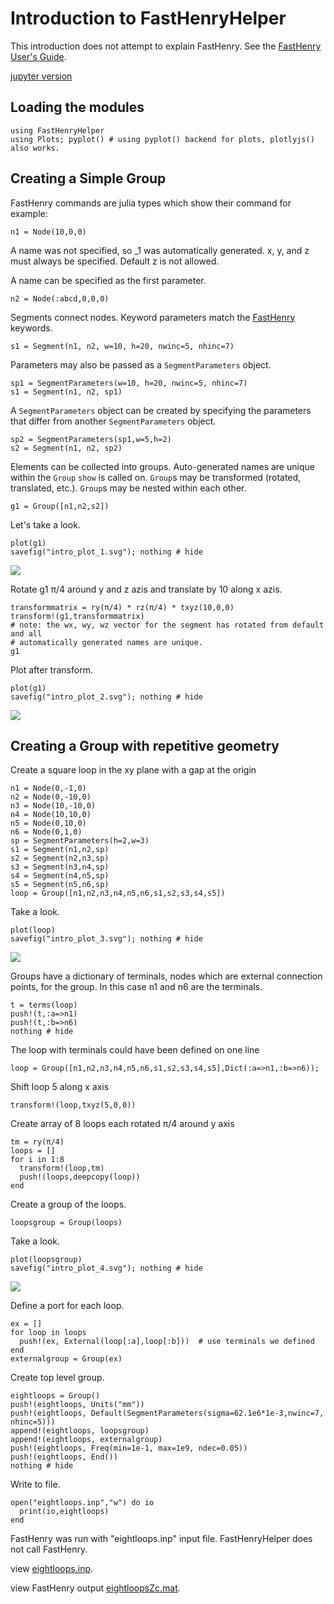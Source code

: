 # Introduction to FastHenryHelper

This introduction does not attempt to explain FastHenry.  See the [FastHenry User's Guide](https://github.com/ediloren/FastHenry2/blob/master/doc/FastHenry_User_Guide.pdf).

[jupyter version](https://github.com/cstook/FastHenryHelper.jl/blob/master/docs/src/Introduction.ipynb)

## Loading the modules
```@example intro
using FastHenryHelper
using Plots; pyplot() # using pyplot() backend for plots, plotlyjs() also works.
```
## Creating a Simple Group
FastHenry commands are julia types which show their command
for example:
```@example intro
n1 = Node(10,0,0)
```
A name was not specified, so _1 was automatically generated.
x, y, and z must always be specified.  Default z is not allowed.

A name can be specified as the first parameter.
```@example intro
n2 = Node(:abcd,0,0,0)
```

Segments connect nodes.  Keyword parameters match the [FastHenry](https://github.com/ediloren/FastHenry2/blob/master/doc/FastHenry_User_Guide.pdf) keywords.
```@example intro
s1 = Segment(n1, n2, w=10, h=20, nwinc=5, nhinc=7)
```

Parameters may also be passed as a `SegmentParameters` object.
```@example intro
sp1 = SegmentParameters(w=10, h=20, nwinc=5, nhinc=7)
s1 = Segment(n1, n2, sp1)
```

A `SegmentParameters` object can be created by specifying the parameters that differ from another `SegmentParameters` object.
```@example intro
sp2 = SegmentParameters(sp1,w=5,h=2)
s2 = Segment(n1, n2, sp2)
```

Elements can be collected into groups.  Auto-generated names are unique within the `Group` `show` is called on.  `Group`s may be transformed (rotated, translated, etc.).  `Group`s may be nested within each other.  
```@example intro
g1 = Group([n1,n2,s2])
```

Let's take a look.
```@example intro
plot(g1)
savefig("intro_plot_1.svg"); nothing # hide
```
![](intro_plot_1.svg)

Rotate g1 π/4 around y and z azis and translate by 10 along x azis.
```@example intro
transformmatrix = ry(π/4) * rz(π/4) * txyz(10,0,0)
transform!(g1,transformmatrix)
# note: the wx, wy, wz vector for the segment has rotated from default and all 
# automatically generated names are unique.
g1
```

Plot after transform.
```@example intro
plot(g1)
savefig("intro_plot_2.svg"); nothing # hide
```
![](intro_plot_2.svg)

## Creating a Group with repetitive geometry

Create a square loop in the xy plane with a gap at the origin
```@example intro
n1 = Node(0,-1,0)
n2 = Node(0,-10,0)
n3 = Node(10,-10,0)
n4 = Node(10,10,0)
n5 = Node(0,10,0)
n6 = Node(0,1,0)
sp = SegmentParameters(h=2,w=3)
s1 = Segment(n1,n2,sp)
s2 = Segment(n2,n3,sp)
s3 = Segment(n3,n4,sp)
s4 = Segment(n4,n5,sp)
s5 = Segment(n5,n6,sp)
loop = Group([n1,n2,n3,n4,n5,n6,s1,s2,s3,s4,s5])
```
Take a look.
```@example intro
plot(loop)
savefig("intro_plot_3.svg"); nothing # hide
```
![](intro_plot_3.svg)

Groups have a dictionary of terminals, nodes which are external connection points, for the group.  In this case n1 and n6 are the terminals.
```@example intro
t = terms(loop)
push!(t,:a=>n1)
push!(t,:b=>n6)
nothing # hide
```
The loop with terminals could have been defined on one line
```@example intro
loop = Group([n1,n2,n3,n4,n5,n6,s1,s2,s3,s4,s5],Dict(:a=>n1,:b=>n6));
```

Shift loop 5 along x axis
```@example intro
transform!(loop,txyz(5,0,0))
```

Create array of 8 loops each rotated π/4 around y axis
```@example intro
tm = ry(π/4)
loops = []
for i in 1:8
  transform!(loop,tm)
  push!(loops,deepcopy(loop))
end
```

Create a group of the loops.
```@example intro
loopsgroup = Group(loops)
```

Take a look.
```@example intro
plot(loopsgroup)
savefig("intro_plot_4.svg"); nothing # hide
```
![](intro_plot_4.svg)

Define a port for each loop.
```@example intro
ex = []
for loop in loops
  push!(ex, External(loop[:a],loop[:b]))  # use terminals we defined
end
externalgroup = Group(ex)
```

Create top level group.
```@example intro
eightloops = Group()
push!(eightloops, Units("mm"))
push!(eightloops, Default(SegmentParameters(sigma=62.1e6*1e-3,nwinc=7, nhinc=5)))
append!(eightloops, loopsgroup)
append!(eightloops, externalgroup)
push!(eightloops, Freq(min=1e-1, max=1e9, ndec=0.05))
push!(eightloops, End())
nothing # hide
```

Write to file.
```@example intro
open("eightloops.inp","w") do io
  print(io,eightloops)
end
```

FastHenry was run with "eightloops.inp" input file.  FastHenryHelper does not call FastHenry.

view [eightloops.inp](https://github.com/cstook/FastHenryHelper.jl/blob/gh-pages/eightloops.inp).

view FastHenry output [eightloopsZc.mat](https://github.com/cstook/FastHenryHelper.jl/blob/gh-pages/eightloopsZc.mat).
